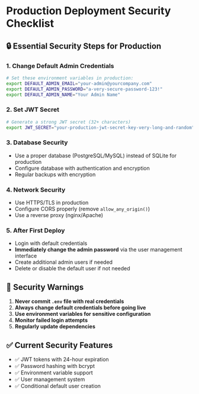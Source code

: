 # Production Deployment Security Checklist

## 🔒 Essential Security Steps for Production

### 1. **Change Default Admin Credentials**
```bash
# Set these environment variables in production:
export DEFAULT_ADMIN_EMAIL="your-admin@yourcompany.com"
export DEFAULT_ADMIN_PASSWORD="a-very-secure-password-123!"
export DEFAULT_ADMIN_NAME="Your Admin Name"
```

### 2. **Set JWT Secret**
```bash
# Generate a strong JWT secret (32+ characters)
export JWT_SECRET="your-production-jwt-secret-key-very-long-and-random"
```

### 3. **Database Security**
- Use a proper database (PostgreSQL/MySQL) instead of SQLite for production
- Configure database with authentication and encryption
- Regular backups with encryption

### 4. **Network Security**
- Use HTTPS/TLS in production
- Configure CORS properly (remove `allow_any_origin()`)
- Use a reverse proxy (nginx/Apache)

### 5. **After First Deploy**
- Login with default credentials
- **Immediately change the admin password** via the user management interface
- Create additional admin users if needed
- Delete or disable the default user if not needed

## 🚨 Security Warnings

1. **Never commit `.env` file with real credentials**
2. **Always change default credentials before going live**
3. **Use environment variables for sensitive configuration**
4. **Monitor failed login attempts**
5. **Regularly update dependencies**

## ✅ Current Security Features

- ✅ JWT tokens with 24-hour expiration
- ✅ Password hashing with bcrypt
- ✅ Environment variable support
- ✅ User management system
- ✅ Conditional default user creation
